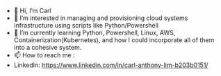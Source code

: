- 👋 Hi, I’m Carl
- 👀 I’m interested in managing and provisioning cloud systems infrastructure using scripts like Python/Powershell
- 🌱 I’m currently learning Python, Powershell, Linux, AWS, Containerization(Kubernetes), and how I could incorporate all of them into a cohesive system.
- 📫 How to reach me :
-   LinkedIn: https://www.linkedin.com/in/carl-anthony-lim-b203b0151/
